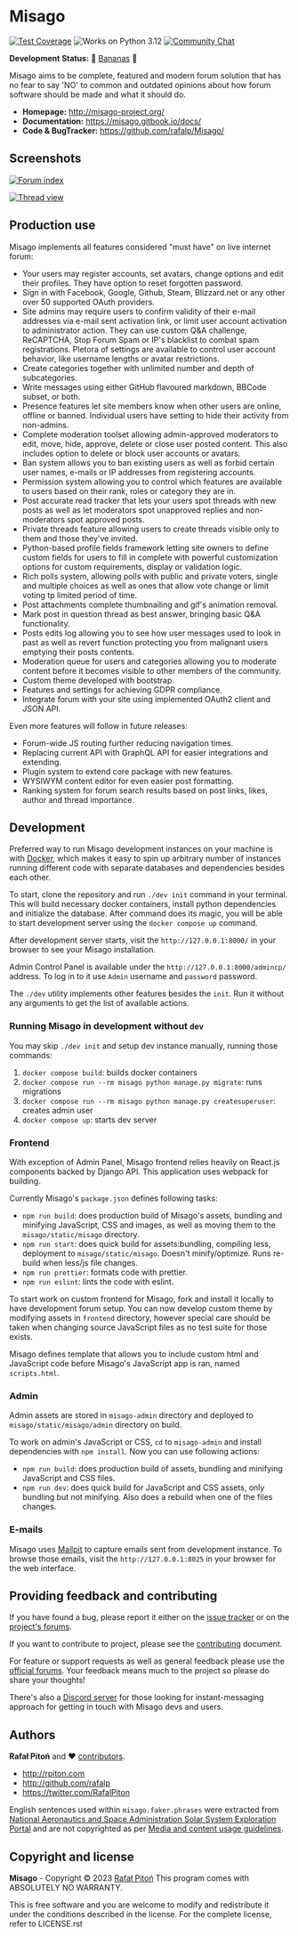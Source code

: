 Misago
======

[![Test Coverage](https://coveralls.io/repos/github/rafalp/Misago/badge.svg?branch=master)](https://coveralls.io/github/rafalp/Misago?branch=master) ![Works on Python 3.12](https://img.shields.io/badge/python-3.12-blue.svg) [![Community Chat](https://img.shields.io/badge/chat-on_discord-7289da.svg)](https://discord.gg/fwvrZgB)


**Development Status:** 🍌 [Bananas](https://en.wikipedia.org/wiki/Perpetual_beta) 🍌

Misago aims to be complete, featured and modern forum solution that has no fear to say 'NO' to common and outdated opinions about how forum software should be made and what it should do.

* **Homepage:** http://misago-project.org/
* **Documentation:** https://misago.gitbook.io/docs/
* **Code & BugTracker:** https://github.com/rafalp/Misago/


Screenshots
-----------

[![Forum index](https://user-images.githubusercontent.com/750553/212570745-fff596f8-ff7d-45f2-a7c2-505e56d80a04.png)](https://misago-project.org)

[![Thread view](https://user-images.githubusercontent.com/750553/212570742-52fa8c2c-a86e-4dd4-84b2-933ed7db41d3.png)](https://misago-project.org)


Production use
--------------

Misago implements all features considered "must have" on live internet forum:

* Your users may register accounts, set avatars, change options and edit their profiles. They have option to reset forgotten password.
* Sign in with Facebook, Google, Github, Steam, Blizzard.net or any other over 50 supported OAuth providers.
* Site admins may require users to confirm validity of their e-mail addresses via e-mail sent activation link, or limit user account activation to administrator action. They can use custom Q&A challenge, ReCAPTCHA, Stop Forum Spam or IP's blacklist to combat spam registrations. Pletora of settings are available to control user account behavior, like username lengths or avatar restrictions.
* Create categories together with unlimited number and depth of subcategories.
* Write messages using either GitHub flavoured markdown, BBCode subset, or both.
* Presence features let site members know when other users are online, offline or banned. Individual users have setting to hide their activity from non-admins.
* Complete moderation toolset allowing admin-approved moderators to edit, move, hide, approve, delete or close user posted content. This also includes option to delete or block user accounts or avatars.
* Ban system allows you to ban existing users as well as forbid certain user names, e-mails or IP addresses from registering accounts.
* Permission system allowing you to control which features are available to users based on their rank, roles or category they are in.
* Post accurate read tracker that lets your users spot threads with new posts as well as let moderators spot unapproved replies and non-moderators spot approved posts.
* Private threads feature allowing users to create threads visible only to them and those they've invited. 
* Python-based profile fields framework letting site owners to define custom fields for users to fill in complete with powerful customization options for custom requirements, display or validation logic.
* Rich polls system, allowing polls with public and private voters, single and multiple choices as well as ones that allow vote change or limit voting tp limited period of time.
* Post attachments complete thumbnailing and gif's animation removal.
* Mark post in question thread as best answer, bringing basic Q&A functionality.
* Posts edits log allowing you to see how user messages used to look in past as well as revert function protecting you from malignant users emptying their posts contents.
* Moderation queue for users and categories allowing you to moderate content before it becomes visible to other members of the community.
* Custom theme developed with bootstrap.
* Features and settings for achieving GDPR compliance.
* Integrate forum with your site using implemented OAuth2 client and JSON API.

Even more features will follow in future releases:

* Forum-wide JS routing further reducing navigation times.
* Replacing current API with GraphQL API for easier integrations and extending.
* Plugin system to extend core package with new features.
* WYSIWYM content editor for even easier post formatting.
* Ranking system for forum search results based on post links, likes, author and thread importance.


Development
-----------

Preferred way to run Misago development instances on your machine is with [Docker](https://www.docker.com/community-edition#/download), which makes it easy to spin up arbitrary number of instances running different code with separate databases and dependencies besides each other.

To start, clone the repository and run `./dev init` command in your terminal. This will build necessary docker containers, install python dependencies and initialize the database. After command does its magic, you will be able to start development server using the `docker compose up` command.

After development server starts, visit the `http://127.0.0.1:8000/` in your browser to see your Misago installation.

Admin Control Panel is available under the `http://127.0.0.1:8000/admincp/` address. To log in to it use `Admin` username and `password` password.

The `./dev` utility implements other features besides the `init`. Run it without any arguments to get the list of available actions.


### Running Misago in development without `dev`

You may skip `./dev init` and setup dev instance manually, running those commands:

1. `docker compose build`: builds docker containers
2. `docker compose run --rm misago python manage.py migrate`: runs migrations
3. `docker compose run --rm misago python manage.py createsuperuser`: creates admin user
4. `docker compose up`: starts dev server


### Frontend

With exception of Admin Panel, Misago frontend relies heavily on React.js components backed by Django API. This application uses webpack for building.

Currently Misago's `package.json` defines following tasks:

* `npm run build`: does production build of Misago's assets, bundling and minifying JavaScript, CSS and images, as well as moving them to the `misago/static/misago` directory.
* `npm run start`: does quick build for assets:bundling, compiling less, deployment to `misago/static/misago`. Doesn't minify/optimize. Runs re-build when less/js file changes.
* `npm run prettier`: formats code with prettier.
* `npm run eslint`: lints the code with eslint.

To start work on custom frontend for Misago, fork and install it locally to have development forum setup. You can now develop custom theme by modifying assets in `frontend` directory, however special care should be taken when changing source JavaScript files as no test suite for those exists.

Misago defines template that allows you to include custom html and JavaScript code before Misago's JavaScript app is ran, named `scripts.html`.


### Admin

Admin assets are stored in `misago-admin` directory and deployed to `misago/static/misago/admin` directory on build.

To work on admin's JavaScript or CSS, `cd` to `misago-admin` and install dependencies with `npm install`. Now you can use following actions:

* `npm run build`: does production build of assets, bundling and minifying JavaScript and CSS files.
* `npm run dev`: does quick build for JavaScript and CSS assets, only bundling but not minifying. Also does a rebuild when one of the files changes.


### E-mails

Misago uses [Mailpit](https://github.com/axllent/mailpit) to capture emails sent from development instance. To browse those emails, visit the `http://127.0.0.1:8025` in your browser for the web interface.


Providing feedback and contributing
-----------------------------------

If you have found a bug, please report it either on the [issue tracker](https://github.com/rafalp/Misago/issues) or on the [project's forums](hhttps://misago-project.org/c/bug-reports/29/).

If you want to contribute to project, please see the [contributing](./CONTRIBUTING.md) document.

For feature or support requests as well as general feedback please use the [official forums](http://misago-project.org). Your feedback means much to the project so please do share your thoughts!

There's also a [Discord server](https://discord.gg/fwvrZgB) for those looking for instant-messaging approach for getting in touch with Misago devs and users.


Authors
-------

**Rafał Pitoń** and ❤️ [contributors](https://github.com/rafalp/misago/graphs/contributors).

* http://rpiton.com
* http://github.com/rafalp
* https://twitter.com/RafalPiton


English sentences used within `misago.faker.phrases` were extracted from [National Aeronautics and Space Administration Solar System Exploration Portal](http://solarsystem.nasa.gov/planets/) and are not copyrighted as per [Media and content usage guidelines](https://www.nasa.gov/multimedia/guidelines/index.html).


Copyright and license
---------------------

**Misago** - Copyright © 2023 [Rafał Pitoń](http://github.com/rafalp)
This program comes with ABSOLUTELY NO WARRANTY.

This is free software and you are welcome to modify and redistribute it under the conditions described in the license.
For the complete license, refer to LICENSE.rst
